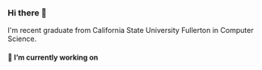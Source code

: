 ### Hi there 👋

<!--
**pg0817h/pg0817h** is a ✨ _special_ ✨ repository because its `README.md` (this file) appears on your GitHub profile.

Here are some ideas to get you started:

- 🔭 I’m currently working on ...
- 🌱 I’m currently learning ...
- 👯 I’m looking to collaborate on ...
- 🤔 I’m looking for help with ...
- 💬 Ask me about ...
- 📫 How to reach me: ...
- 😄 Pronouns: ...
- ⚡ Fun fact: ...
-->

I'm recent graduate from California State University Fullerton in Computer Science. 
#### 🔭 I’m currently working on 
<!--
{{range recentContributions 3}}
- [{{.Repo.Name}}]({{.Repo.URL}}) - {{.Repo.Description}} ({{humanize .OccurredAt}})
{{- end}}

-- >
